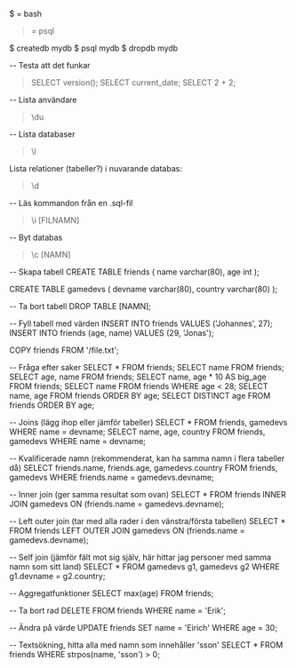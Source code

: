 $ = bash
> = psql

$ createdb mydb
$ psql mydb
$ dropdb mydb

-- Testa att det funkar
> SELECT version();
> SELECT current_date;
> SELECT 2 + 2;

-- Lista användare
> \du

-- Lista databaser
> \l

Lista relationer (tabeller?) i nuvarande databas:
> \d

-- Läs kommandon från en .sql-fil
> \i [FILNAMN]

-- Byt databas
> \c [NAMN]

-- Skapa tabell
CREATE TABLE friends (
  name varchar(80),
  age int
);

CREATE TABLE gamedevs (
  devname varchar(80),
  country varchar(80)
);

-- Ta bort tabell
DROP TABLE [NAMN];

-- Fyll tabell med värden
INSERT INTO friends VALUES ('Johannes', 27);
INSERT INTO friends (age, name) VALUES (29, 'Jonas');

COPY friends FROM '/file.txt';

-- Fråga efter saker
SELECT * FROM friends;
SELECT name FROM friends;
SELECT age, name FROM friends;
SELECT name, age * 10 AS big_age FROM friends;
SELECT name FROM friends WHERE age < 28;
SELECT name, age FROM friends ORDER BY age;
SELECT DISTINCT age FROM friends ORDER BY age;

-- Joins (lägg ihop eller jämför tabeller)
SELECT * FROM friends, gamedevs WHERE name = devname;
SELECT name, age, country FROM friends, gamedevs WHERE name = devname;

-- Kvalificerade namn (rekommenderat, kan ha samma namn i flera tabeller då)
SELECT friends.name, friends.age, gamedevs.country
FROM friends, gamedevs
WHERE friends.name = gamedevs.devname;

-- Inner join (ger samma resultat som ovan)
SELECT * FROM friends INNER JOIN gamedevs ON (friends.name = gamedevs.devname);

-- Left outer join (tar med alla rader i den vänstra/första tabellen)
SELECT * FROM friends LEFT OUTER JOIN gamedevs ON (friends.name = gamedevs.devname);

-- Self join (jämför fält mot sig själv, här hittar jag personer med samma namn som sitt land)
SELECT * FROM gamedevs g1, gamedevs g2 WHERE g1.devname = g2.country;

-- Aggregatfunktioner
SELECT max(age) FROM friends;

-- Ta bort rad
DELETE FROM friends WHERE name = 'Erik';

-- Ändra på värde
UPDATE friends SET name = 'Eirich' WHERE age = 30;

-- Textsökning, hitta alla med namn som innehåller 'sson'
SELECT * FROM friends WHERE strpos(name, 'sson') > 0;

